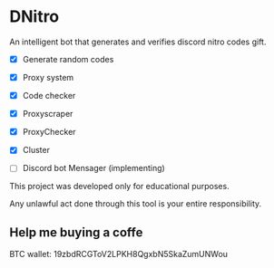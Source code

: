 # DNitro
An intelligent bot that generates and verifies discord nitro codes gift. 


- [X] Generate random codes
- [X] Proxy system
- [X] Code checker
- [X] Proxyscraper
- [X] ProxyChecker
- [X] Cluster
- [ ] Discord bot Mensager (implementing)


This project was developed only for educational purposes.

Any unlawful act done through this tool is your entire responsibility.

<h2>Help me buying a coffe</h2>
BTC wallet: 19zbdRCGToV2LPKH8QgxbN5SkaZumUNWou
